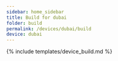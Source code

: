 ```yaml
---
sidebar: home_sidebar
title: Build for dubai
folder: build
permalink: /devices/dubai/build
device: dubai
---
```

{% include templates/device_build.md %}
